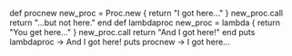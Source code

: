 def procnew
new_proc = Proc.new { return "I got here..." }
new_proc.call
return "...but not here."
end
def lambdaproc
new_proc = lambda { return "You get here..." }
new_proc.call
return "And I got here!"
end
puts lambdaproc
→
And I got here!
puts procnew
→
I got here...

